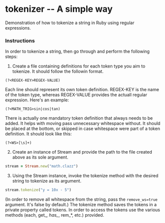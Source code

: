 # tokenizer -- A simple way 

Demonstration of how to tokenize a string in Ruby using regular expressions.

### Instructions
In order to tokenize a string, then go through and perform the following steps:
1. Create a file containing definitions for each token type you aim to tokenize. It should follow the followin format.
```
(?<REGEX-KEY>REGEX-VALUE)
```
Each line should represent its own token definition. REGEX-KEY is the name of the token type, whereas REGEX-VALUE provides the actuall regular expression. Here's an example:
```
(?<MATH_TRIG>sin|cos|tan)
```
There is actually one mandatory token definition that always needs to be added. It helps with moving pass unnecessary whitespace without. It should be placed at the bottom, or skipped in case whitespace were part of a token definition. It should look like this:
```
(?<WS>[\s]+)
```
2. Create an instance of Stream and provide the path to the file created above as its sole argument.
```ruby
stream = Stream.new("math.clazz")
```

3. Using the Stream instance, invoke the tokenize method with the desired string to tokenize as its argument. 
```ruby
stream.tokenize("y = 10x - 5")
```
(In order to remove all whitespace from the string, pass the `remove_ws=true` argument. It's false by default.) The tokenize method saves the tokens in a private property called tokens. In order to access the tokens use the various methods (each, get_*, has_*, rem_*, etc.) provided.
